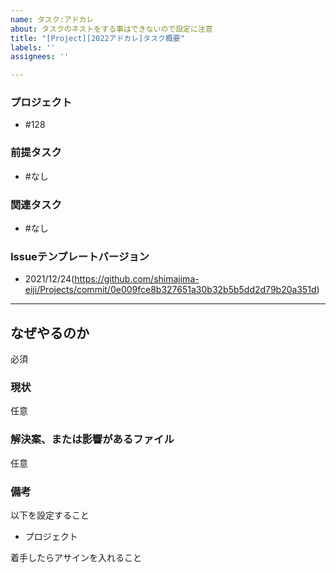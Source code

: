 ```yaml
---
name: タスク:アドカレ
about: タスクのネストをする事はできないので設定に注意
title: "[Project][2022アドカレ]タスク概要"
labels: ''
assignees: ''

---
```


### プロジェクト
- #128

### 前提タスク
- #なし

### 関連タスク
- #なし

### Issueテンプレートバージョン
- 2021/12/24(https://github.com/shimajima-eiji/Projects/commit/0e009fce8b327651a30b32b5b5dd2d79b20a351d)

---

## なぜやるのか
必須

### 現状
任意

### 解決案、または影響があるファイル
任意

### 備考
以下を設定すること

- プロジェクト

着手したらアサインを入れること
